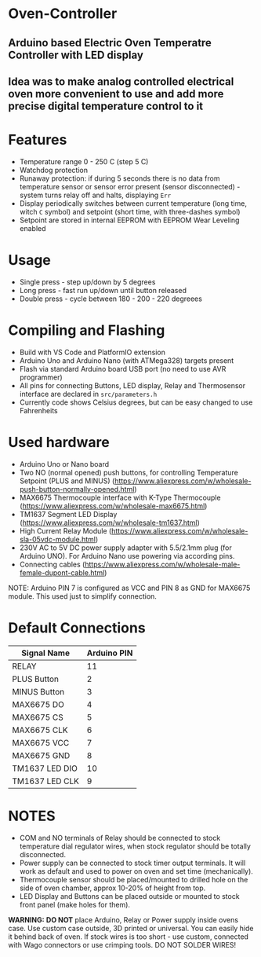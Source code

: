 # Oven-Controller
## **Arduino based Electric Oven Temperatre Controller with LED display**

## Idea was to make analog controlled electrical oven more convenient to use and add more precise digital temperature control to it

# Features
- Temperature range 0 - 250 C (step 5 C)
- Watchdog protection
- Runaway protection: if during 5 seconds there is no data from temperature sensor or sensor error present (sensor disconnected) - system turns relay off and halts, displaying `Err`
- Display periodically switches between current temperature (long time, witch `C` symbol) and setpoint (short time, with three-dashes symbol)
- Setpoint are stored in internal EEPROM with EEPROM Wear Leveling enabled

# Usage
- Single press - step up/down by 5 degrees
- Long press - fast run up/down until button released
- Double press - cycle between 180 - 200 - 220 degreees

# Compiling and Flashing
* Build with VS Code and PlatformIO extension
* Arduino Uno and Arduino Nano (with ATMega328) targets present
* Flash via standard Arduino board USB port (no need to use AVR programmer)
* All pins for connecting Buttons, LED display, Relay and Thermosensor interface are declared in `src/parameters.h`
* Currently code shows Celsius degrees, but can be easy changed to use Fahrenheits

# Used hardware
- Arduino Uno or Nano board
- Two NO (normal opened) push buttons, for controlling Temperature Setpoint (PLUS and MINUS) (https://www.aliexpress.com/w/wholesale-push-button-normally-opened.html)
- MAX6675 Thermocouple interface with K-Type Thermocouple (https://www.aliexpress.com/w/wholesale-max6675.html)
- TM1637 Segment LED Display (https://www.aliexpress.com/w/wholesale-tm1637.html)
- High Current Relay Module (https://www.aliexpress.com/w/wholesale-sla-05vdc-module.html)
- 230V AC to 5V DC power supply adapter with 5.5/2.1mm plug (for Arduino UNO). For Arduino Nano use powering via according pins.
- Connecting cables (https://www.aliexpress.com/w/wholesale-male-female-dupont-cable.html)

NOTE: Arduino PIN 7 is configured as VCC and PIN 8 as GND for MAX6675 module. This used just to simplify connection.

# Default Connections

| Signal Name | Arduino PIN |
| --- | --- |
| RELAY | 11 |
| PLUS Button | 2 |
| MINUS Button | 3 |
| MAX6675 DO | 4 |
| MAX6675 CS | 5 |
| MAX6675 CLK | 6 |
| MAX6675 VCC | 7 |
| MAX6675 GND | 8 |
| TM1637 LED DIO | 10 |
| TM1637 LED CLK | 9 |

# NOTES
- COM and NO terminals of Relay should be connected to stock temperature dial regulator wires, when stock regulator should be totally disconnected.
- Power supply can be connected to stock timer output terminals. It will work as default and used to power on oven and set time (mechanically).
- Thermocouple sensor should be placed/mounted to drilled hole on the side of oven chamber, approx 10-20% of height from top.
- LED Display and Buttons can be placed outside or mounted to stock front panel (make holes for them).

**WARNING:** **DO NOT** place Arduino, Relay or Power supply inside ovens case. Use custom case outside, 3D printed or universal. You can easily hide it behind back of oven. If stock wires is too short - use custom, connected with Wago connectors or use crimping tools. DO NOT SOLDER WIRES!
